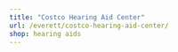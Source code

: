 ```yaml
---
title: "Costco Hearing Aid Center"
url: /everett/costco-hearing-aid-center/
shop: hearing aids
---
```

